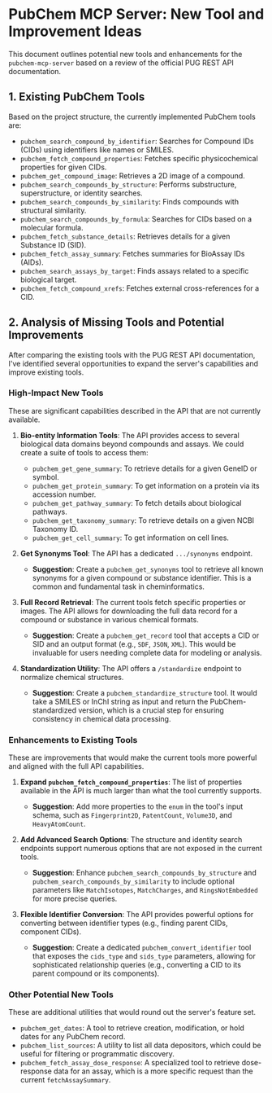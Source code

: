 # PubChem MCP Server: New Tool and Improvement Ideas

This document outlines potential new tools and enhancements for the `pubchem-mcp-server` based on a review of the official PUG REST API documentation.

## 1. Existing PubChem Tools

Based on the project structure, the currently implemented PubChem tools are:

- `pubchem_search_compound_by_identifier`: Searches for Compound IDs (CIDs) using identifiers like names or SMILES.
- `pubchem_fetch_compound_properties`: Fetches specific physicochemical properties for given CIDs.
- `pubchem_get_compound_image`: Retrieves a 2D image of a compound.
- `pubchem_search_compounds_by_structure`: Performs substructure, superstructure, or identity searches.
- `pubchem_search_compounds_by_similarity`: Finds compounds with structural similarity.
- `pubchem_search_compounds_by_formula`: Searches for CIDs based on a molecular formula.
- `pubchem_fetch_substance_details`: Retrieves details for a given Substance ID (SID).
- `pubchem_fetch_assay_summary`: Fetches summaries for BioAssay IDs (AIDs).
- `pubchem_search_assays_by_target`: Finds assays related to a specific biological target.
- `pubchem_fetch_compound_xrefs`: Fetches external cross-references for a CID.

## 2. Analysis of Missing Tools and Potential Improvements

After comparing the existing tools with the PUG REST API documentation, I've identified several opportunities to expand the server's capabilities and improve existing tools.

### High-Impact New Tools

These are significant capabilities described in the API that are not currently available.

1.  **Bio-entity Information Tools**: The API provides access to several biological data domains beyond compounds and assays. We could create a suite of tools to access them:
    - `pubchem_get_gene_summary`: To retrieve details for a given GeneID or symbol.
    - `pubchem_get_protein_summary`: To get information on a protein via its accession number.
    - `pubchem_get_pathway_summary`: To fetch details about biological pathways.
    - `pubchem_get_taxonomy_summary`: To retrieve details on a given NCBI Taxonomy ID.
    - `pubchem_get_cell_summary`: To get information on cell lines.

2.  **Get Synonyms Tool**: The API has a dedicated `.../synonyms` endpoint.
    - **Suggestion**: Create a `pubchem_get_synonyms` tool to retrieve all known synonyms for a given compound or substance identifier. This is a common and fundamental task in cheminformatics.

3.  **Full Record Retrieval**: The current tools fetch specific properties or images. The API allows for downloading the full data record for a compound or substance in various chemical formats.
    - **Suggestion**: Create a `pubchem_get_record` tool that accepts a CID or SID and an output format (e.g., `SDF`, `JSON`, `XML`). This would be invaluable for users needing complete data for modeling or analysis.

4.  **Standardization Utility**: The API offers a `/standardize` endpoint to normalize chemical structures.
    - **Suggestion**: Create a `pubchem_standardize_structure` tool. It would take a SMILES or InChI string as input and return the PubChem-standardized version, which is a crucial step for ensuring consistency in chemical data processing.

### Enhancements to Existing Tools

These are improvements that would make the current tools more powerful and aligned with the full API capabilities.

1.  **Expand `pubchem_fetch_compound_properties`**: The list of properties available in the API is much larger than what the tool currently supports.
    - **Suggestion**: Add more properties to the `enum` in the tool's input schema, such as `Fingerprint2D`, `PatentCount`, `Volume3D`, and `HeavyAtomCount`.

2.  **Add Advanced Search Options**: The structure and identity search endpoints support numerous options that are not exposed in the current tools.
    - **Suggestion**: Enhance `pubchem_search_compounds_by_structure` and `pubchem_search_compounds_by_similarity` to include optional parameters like `MatchIsotopes`, `MatchCharges`, and `RingsNotEmbedded` for more precise queries.

3.  **Flexible Identifier Conversion**: The API provides powerful options for converting between identifier types (e.g., finding parent CIDs, component CIDs).
    - **Suggestion**: Create a dedicated `pubchem_convert_identifier` tool that exposes the `cids_type` and `sids_type` parameters, allowing for sophisticated relationship queries (e.g., converting a CID to its parent compound or its components).

### Other Potential New Tools

These are additional utilities that would round out the server's feature set.

- `pubchem_get_dates`: A tool to retrieve creation, modification, or hold dates for any PubChem record.
- `pubchem_list_sources`: A utility to list all data depositors, which could be useful for filtering or programmatic discovery.
- `pubchem_fetch_assay_dose_response`: A specialized tool to retrieve dose-response data for an assay, which is a more specific request than the current `fetchAssaySummary`.
